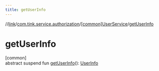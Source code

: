 ```yaml
---
title: getUserInfo
---
```

//[link](../../../index.html)/[com.tink.service.authorization](../index.html)/[[common]UserService](index.html)/[getUserInfo](get-user-info.html)



# getUserInfo



[common]\
abstract suspend fun [getUserInfo](get-user-info.html)(): [UserInfo](../../com.tink.model.user/[common]-user-info/index.html)




